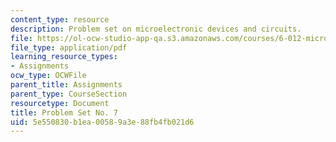 ```yaml
---
content_type: resource
description: Problem set on microelectronic devices and circuits.
file: https://ol-ocw-studio-app-qa.s3.amazonaws.com/courses/6-012-microelectronic-devices-and-circuits-fall-2009/5e550830b1ea00589a3e88fb4fb021d6_MIT6_012F09_assn07.pdf
file_type: application/pdf
learning_resource_types:
- Assignments
ocw_type: OCWFile
parent_title: Assignments
parent_type: CourseSection
resourcetype: Document
title: Problem Set No. 7
uid: 5e550830-b1ea-0058-9a3e-88fb4fb021d6
---
```

